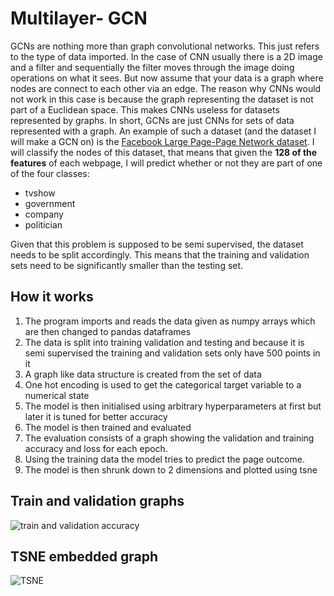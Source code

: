 # Multilayer- GCN
GCNs are nothing more than graph convolutional networks. This just refers to the type of data imported. In the case of CNN usually there is a 2D image and a filter
and sequentially the filter moves through the image doing operations on what it sees. But now assume that your data is a graph where nodes are connect to each other
via an edge. The reason why CNNs would not work in this case is because the graph representing the dataset is not part of a Euclidean space. This makes CNNs useless
for datasets represented by graphs. In short, GCNs are just CNNs for sets of data represented with a graph. An example of such a dataset (and the dataset I will
make a GCN on) is the [Facebook Large Page-Page Network dataset](https://snap.stanford.edu/data/facebook-large-page-page-network.html). I will classify the nodes of
this dataset, that means that given the **128 of the features** of each webpage, I will predict whether or not they are part of one of the four classes:
* tvshow
* government 
* company 
* politician

Given that this problem is supposed to be semi supervised, the dataset needs to be split accordingly. This means that the training and validation sets need to be
significantly smaller than the testing set.


## How it works
1. The program imports and reads the data given as numpy arrays which are then changed to pandas dataframes
2. The data is split into training validation and testing and because it is semi supervised the training and validation sets only have 500 points in it
3. A graph like data structure is created from the set of data
4. One hot encoding is used to get the categorical target variable to a numerical state
5. The model is then initialised using arbitrary hyperparameters at first but later it is tuned for better accuracy
6. The model is then trained and evaluated
7. The evaluation consists of a graph showing the validation and training accuracy and loss for each epoch.
8. Using the training data the model tries to predict the page outcome. 
9. The model is then shrunk down to 2 dimensions and plotted using tsne

## Train and validation graphs
![train and validation accuracy](https://raw.githubusercontent.com/Pentaflouride/PatternFlow/topic-recognition/recognition/45249435/train_val%20accuracy.png)

## TSNE embedded graph
![TSNE](https://raw.githubusercontent.com/Pentaflouride/PatternFlow/topic-recognition/recognition/45249435/tsne.png)
